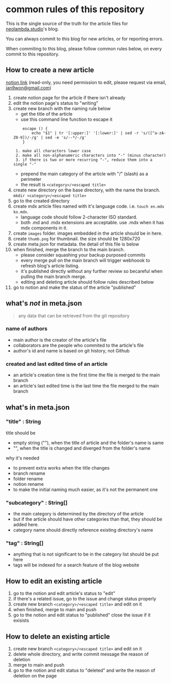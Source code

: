 # common rules of this repository

This is the single source of the truth for the article files for [neolambda.studio](https://neolambda.studio)'s blog. 

You can always commit to this blog for new articles, or for reporting errors. 

When commiting to this blog, please follow common rules below, on every commit to this repository.

## How to create a new article
[notion link](https://antique-speedwell-163.notion.site/c6be263f681f4513888508b6eab84fc9?v=1ee34de4c7a0469c8106897b8a9375ab) (read-only, you need permission to edit, please request via email, jan9won@gmail.com)
1. create notion page for the article if there isn't already
2. edit the notion page's status to "writing"
3. create new branch with the naming rule below
    - get the title of the article
    - use this command line function to escape it
    ```shell
        escape () {
            echo "$1" | tr '[:upper:]' '[:lower:]' | sed -r 's/([^a-zA-Z0-9])/-/g' | sed -e 's/--*/-/g'
        }
    ```
        1. make all characters lower case
        2. make all non-alphanumeric characters into "-" (minus character)
        3. if there is two or more recurring "-", reduce them into a single "-"
    - prepend the main category of the article with "/" (slash) as a perimeter
    - the result is `<category>/<escaped title>`
4. create new directory on the base directory, with the name the branch. `mkdir <category>/<escaped title>`
6. go to the created directory
5. create mdx article files named with it's language code. i.e. `touch en.mdx ko.mdx`. 
    - language code should follow 2-character ISO standard.
    - both .md and .mdx extensions are acceptable. use .mdx when it has mdx components in it.
6. create `images` folder. images embedded in the article should be in here.
7. create `thumb.png` for thumbnail. the size should be 1280x720
8. create meta.json for metadata. the detail of this file is below
9. when finished, merge the branch to the main branch. 
    - please consider squashing your backup purposed commits
    - every merge pull on the main branch will trigger webhoook to refresh blog's article listing. 
    - it's published directly without any further review so becareful when pulling the main branch merge. 
    - editing and deleting article should follow rules described below
10. go to notion and make the status of the article "published"

## what's ***not*** in meta.json

> any data that can be retrieved from the git repository

### name of authors
- main author is the creator of the article's file
- collaborators are the people who commited to the article's file
- author's id and name is based on git history, not Github

### created and last edited time of an article
- an article's creation time is the first time the file is merged to the main branch
- an article's last edited time is the last time the file merged to the main branch

## what's in meta.json

### "title" : String

title should be
- empty string (""), when the title of article and the folder's name
is same
- "<the edited title>", when the title is changed and diverged from
the folder's name

why it's needed
- to prevent extra works when the title changes
- branch rename
- folder rename
- notion rename
- to make the initial naming much easier, as it's not the permanent one

### "subcategory" : String[]
- the main category is determined by the directory of the article
- but if the article should have other categories than that, they should be added here.
- category name should directly reference existing directory's name

### "tag" : String[]
- anything that is not significant to be in the category list should be put here
- tags will be indexed for a search feature of the blog website

## How to edit an existing article
1. go to the notion and edit article's status to "edit"
2. if there's a related issue, go to the issue and change status properly
3. create new branch `<category>/<escaped title>` and edit on it
4. when finished, merge to main and push
5. go to the notion and edit status to "published" close the issue if it exisists

## How to delete an existing article
1. create new branch `<category>/<escaped title>` and edit on it
2. delete whole directory, and write commit message the reason of deletion
3. merge to main and push
4. go to the notion and edit status to "deleted" and write the reason of deletion on the page
